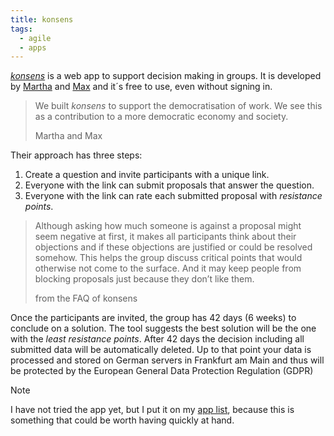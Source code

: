 ```yaml
---
title: konsens
tags: 
  - agile
  - apps
---
```

[<cite>konsens</cite>](https://konsens/) is a web app to support decision making in groups. It is developed by [Martha](https://martha-eierdanz.com) and [Max](https://max.hn)  and it´s free to use, even without signing in. 

> We built <cite>konsens</cite> to support the democratisation of work. We see this as a contribution to a more democratic economy and society.
> <footer>Martha and Max</footer>

Their approach has three steps:

1. Create a question and invite participants with a unique link.
2. Everyone with the link can submit proposals that answer the question.
3. Everyone with the link can rate each submitted proposal with *resistance points*.

> Although asking how much someone is against a proposal might seem negative at first, it makes all participants think about their objections and if these objections are justified or could be resolved somehow. This helps the group discuss critical points that would otherwise not come to the surface. And it may keep people from blocking proposals just because they don’t like them.
> <footer>from the FAQ of konsens</footer>

Once the participants are invited, the group has 42 days (6 weeks) to conclude on a solution. The tool suggests the best solution will be the one with the *least resistance points*. After 42 days the decision including all submitted data will be automatically deleted. Up to that point your data is processed and stored on German servers in Frankfurt am Main and thus will be protected by the European General Data Protection Regulation (GDPR)

> [!NOTE]
> I have not tried the app yet, but I put it on my [app list](/blog/apps/), because this is something that could be worth having  quickly at hand.